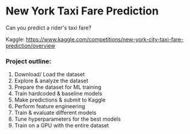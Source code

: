 # New York Taxi Fare Prediction

Can you predict a rider's taxi fare?

Kaggle: https://www.kaggle.com/competitions/new-york-city-taxi-fare-prediction/overview

### Project outline:
1. Download/ Load the dataset
2. Explore & analyze the dataset
3. Prepare the dataset for ML training
4. Train hardcoded & baseline models
5. Make predictions & submit to Kaggle
6. Perform feature engineering
7. Train & evaluate different models
8. Tune hyperparameters for the best models
9. Train on a GPU with the entire dataset
